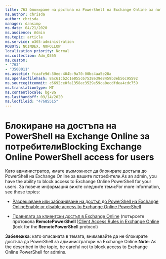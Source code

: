 ```yaml
---
title: 763 блокиране на достъпа на PowerShell на Exchange Online за потребители
ms.author: chrisda
author: chrisda
manager: dansimp
ms.date: 04/21/2020
ms.audience: Admin
ms.topic: article
ms.service: o365-administration
ROBOTS: NOINDEX, NOFOLLOW
localization_priority: Normal
ms.collection: Adm_O365
ms.custom:
- "763"
- "3500011"
ms.assetid: fcaafe9d-80ee-404b-9a70-00bc4aa5e28a
ms.openlocfilehash: 8ac61cb2c1e055c67538e39e8459b3eb56c95592
ms.sourcegitcommit: c6692ce0fa1358ec3529e59ca0ecdfdea4cdc759
ms.translationtype: MT
ms.contentlocale: bg-BG
ms.lasthandoff: 09/14/2020
ms.locfileid: "47685515"
---
```

# <a name="blocking-exchange-online-powershell-access-for-users"></a><span data-ttu-id="931d3-102">Блокиране на достъпа на PowerShell на Exchange Online за потребители</span><span class="sxs-lookup"><span data-stu-id="931d3-102">Blocking Exchange Online PowerShell access for users</span></span>
<span data-ttu-id="931d3-103">Като администратор, имате възможност да блокирате достъпа до PowerShell на Exchange Online за вашите потребители.</span><span class="sxs-lookup"><span data-stu-id="931d3-103">As an admin, you have the ability to block access to Exchange Online PowerShell for your users.</span></span> <span data-ttu-id="931d3-104">За повече информация вижте следните теми:</span><span class="sxs-lookup"><span data-stu-id="931d3-104">For more information, see these topics:</span></span>

- [<span data-ttu-id="931d3-105">Разрешаване или забраняване на достъп до PowerShell на Exchange Online</span><span class="sxs-lookup"><span data-stu-id="931d3-105">Enable or disable access to Exchange Online PowerShell</span></span>](https://docs.microsoft.com/powershell/exchange/exchange-online/disable-access-to-exchange-online-powershell)

- <span data-ttu-id="931d3-106">[Правилата за клиентски достъп в Exchange Online](https://technet.microsoft.com/library/mt842508.aspx) (потърсете протокола **RemotePowerShell** )</span><span class="sxs-lookup"><span data-stu-id="931d3-106">[Client Access Rules in Exchange Online](https://technet.microsoft.com/library/mt842508.aspx) (look for the **RemotePowerShell** protocol)</span></span> 

<span data-ttu-id="931d3-107">**Забележка**: като описаната в темата, внимавайте да не блокирате достъпа до PowerShell за администратори на Exchange Online.</span><span class="sxs-lookup"><span data-stu-id="931d3-107">**Note**: As the described in the topic, be careful not to block access to Exchange Online PowerShell for admins.</span></span>
